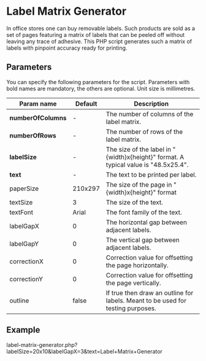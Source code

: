 Label Matrix Generator
======================

In office stores one can buy removable labels.  Such products are sold as a set of pages featuring a matrix of labels that can be peeled off without leaving any trace of adhesive.  This PHP script generates such a matrix of labels with pinpoint accuracy ready for printing.

Parameters
----------

You can specify the following parameters for the script.  Parameters with bold names are mandatory, the others are optional.  Unit size is millimetres.

| Param name | Default | Description |
| ---------- | ------- | ----------- |
| __numberOfColumns__ | - | The number of columns of the label matrix. |
| __numberOfRows__ | - | The number of rows of the label matrix. |
| __labelSize__ | - | The size of the label in "{width}x{height}" format.  A typical value is "48.5x25.4". |
| __text__ | - | The text to be printed per label. |
| paperSize | 210x297 | The size of the page in "{width}x{height}" format |
| textSize | 3 | The size of the text. |
| textFont | Arial | The font family of the text. |
| labelGapX | 0 | The horizontal gap between adjacent labels. |
| labelGapY | 0 | The vertical gap between adjacent labels. |
| correctionX | 0 | Correction value for offsetting the page horizontally. |
| correctionY | 0 | Correction value for offsetting the page vertically. |
| outline | false | If true then draw an outline for labels.  Meant to be used for testing purposes. |

Example
-------

label-matrix-generator.php?labelSize=20x10&labelGapX=3&text=Label+Matrix+Generator
